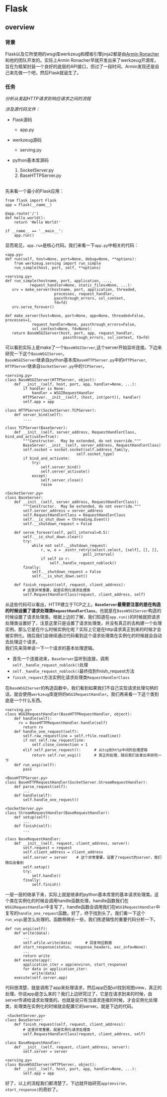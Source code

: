 # Flask

## overview

### 背景
Flask以及它所使用的wsgi库werkzeug和模板引擎jinja2都是由[Armin Ronacher](http://lucumr.pocoo.org/about/)和他的团队开发的。实际上Armin Ronacher早就开发出来了werkzeug开源库，旨在为框架封装一个良好的底层的API接口，但过了一段时间，Armin发现还是自己来先做一个吧，然后Flask就诞生了。

### 任务
*分析从发起HTTP请求到响应请求之间的流程*

*涉及源代码文件：*

- Flask源码
	- app.py
- werkzeug源码
	- serving.py
- python基本库源码
	1. SocketServer.py
	2. BaseHTTPServer.py

	<br>

先来看一个最小的Flask应用：

	from flask import Flask
	app = Flask(__name__)

	@app.route('/')
	def hello_world():
    	return 'Hello World!'

	if __name__ == '__main__':
    	app.run()
    	
显而易见，`app.run`是核心代码。我们来看一下`app.py`中相关的代码：

	<app.py>
	def run(self, host=None, port=None, debug=None, **options):
		from werkzeug.serving import run_simple
		run_simple(host, port, self, **options)
		
	<serving.py>
	def run_simple(hostname, port, application, ...,
               request_handler=None, static_files=None, ...):
       srv = make_server(hostname, port, application, threaded,
                          processes, request_handler,
                          passthrough_errors, ssl_context,
                          fd=fd)
       srv.serve_forever()
       
    def make_server(host=None, port=None, app=None, threaded=False, processes=1,
                request_handler=None, passthrough_errors=False,
                ssl_context=None, fd=None):
       return BaseWSGIServer(host, port, app, request_handler,
                              passthrough_errors, ssl_context, fd=fd)         
       
可以看到实际上是make了一个`BaseWSGIServer`,这个server开始监听连接。下边来研究一下这个`BaseWSGIServer`。</br>
`BaseWSGIServer`继承自python基本库`BaseHTTPServer.py`中的`HTTPServer`, `HTTPServer`继承自`SocketServer.py`中的`TCPServer`。
	
	<serving.py>
	class BaseWSGIServer(HTTPServer, object):
		def __init__(self, host, port, app, handler=None, ...):
			if handler is None:
            	handler = WSGIRequestHandler
			HTTPServer.__init__(self, (host, int(port)), handler)
			self.app = app
			
	class HTTPServer(SocketServer.TCPServer):
		def server_bind(self):
			....
			
	class TCPServer(BaseServer):
		def __init__(self, server_address, RequestHandlerClass, bind_and_activate=True):
        	"""Constructor.  May be extended, do not override."""
        	BaseServer.__init__(self, server_address, RequestHandlerClass)
        	self.socket = socket.socket(self.address_family,
                                    self.socket_type)
        	if bind_and_activate:
            	try:
                	self.server_bind()
                	self.server_activate()
            	except:
                	self.server_close()
                	raise
                
    <SocketServer.py>
    class BaseServer:
		def __init__(self, server_address, RequestHandlerClass):
        	"""Constructor.  May be extended, do not override."""
        	self.server_address = server_address
        	self.RequestHandlerClass = RequestHandlerClass
        	self.__is_shut_down = threading.Event()
        	self.__shutdown_request = False
	
		def serve_forever(self, poll_interval=0.5):
        	self.__is_shut_down.clear()
        	try:
            	while not self.__shutdown_request:
                	r, w, e = _eintr_retry(select.select, [self], [], [],
                                       poll_interval)
                	if self in r:
						self._handle_request_noblock()
        	finally:
            	self.__shutdown_request = False
            	self.__is_shut_down.set()
            	
      	def finish_request(self, request, client_address):
      		# 这里非常重要，就是实例化请求处理类
      		self.RequestHandlerClass(request, client_address, self)
            	
            	
从这些代码可以看出，HTTP建立于TCP之上。<strong>`BaseServer`最需要注意的是在构造的时候设置了请求处理类`RequestHandlerClass`</strong>。也就是在`BaseWSGIServer`构造的时候设置了请求处理类。根据上边的了解，我们知道在`app.run()`的时候就把请求处理类设置好了，注意这里只是设置了请求处理类，并没有真正的去构建一个处理实例。那么它是在什么时候实例化呢？实际上它是在http请求真正到来的时候才会被实例化。随后我们会继续通过代码看到这个请求处理类在实例化的时候就会自动去处理这个请求。</br>
我们先来简单说一下一个请求的基本处理逻辑。

- 首先一个连接进来，`BaseServer`监听到连接，调用`self._handle_request_noblock()`处理
- `self._handle_request_noblock()`最终找到finish_request方法
- `finish_request`方法实例化请求处理类`RequestHandlerClass`

在`BaseWSGIServer`的构造函数中，我们看到如果我们不自己实现请求处理句柄的话，就会使用`werkzeug`库提供的`WSGIRequestHandler`。我们再来看一下这个类到底是一个什么东西。
	       
	
	<serving.py>
	class WSGIRequestHandler(BaseHTTPRequestHandler, object):
		def handle(self):
          rv = BaseHTTPRequestHandler.handle(self)
        	return rv
      	def handle_one_request(self):
      		self.raw_requestline = self.rfile.readline()
        	if not self.raw_requestline:
            	self.close_connection = 1
        	elif self.parse_request():		# 从tcp到http中间的处理逻辑
            	return self.run_wsgi()		# 真正的处理，随后我们会拿出来研究一下
      	def run_wsgi(self):
      		pass
    
    <BaseHTTPServer.py>  		
    class BaseHTTPRequestHandler(SocketServer.StreamRequestHandler):
	 	def parse_request(self):
	 		...
	 	def handle(self):
	 		self.handle_one_request()
	
	<SocketServer.py> 		
	class StreamRequestHandler(BaseRequestHandler):
		def setup(self):
			...
		def finish(self):
			...
			
	class BaseRequestHandler:
		def __init__(self, request, client_address, server):
        	self.request = request
        	self.client_address = client_address
        	self.server = server	# 这个非常重要，设置了request的server，我们随后会看到
        	self.setup()
        	try:
            	self.handle()
        	finally:
            	self.finish()
            	
一层一层的继承下来，实际上就是继承的python基本库里的基本请求处理类。这个类在实例化的时候会调用handle函数处理，handle函数我们在`WSGIRequestHandler`中复写了，handle函数会调用我们在`WSGIRequestHandler`中复写的`handle_one_request`函数。好了，终于找到头了。我们看一下这个`run_wsgi`是怎么处理的。函数稍微长一些，我们拣逻辑性的重要代码分析一下。

	def run_wsgi(self):
		def write(data):
			...
			self.wfile.write(data)		# 回复响应数据
		def start_response(status, response_headers, exc_info=None):
			...
			return write
		def execute(app):
			application_iter = app(environ, start_response)
			for data in application_iter:
				write(data)
		execute(self.server.app)

代码很清楚，就是调用了app来处理请求，然后app匹配url找到视图view，真正的处理。你说app是怎么来的？我们上边研究过了，它是在请求到来的时候，由server传递给请求处理类的。也就是说只有当请求连接的时候，才会实例化处理类，处理类在实例化的时候就会配置它的server。就是下边的代码。

	 <SocketServer.py>
    class BaseServer:
    	def finish_request(self, request, client_address):
      		# 这里非常重要，就是实例化请求处理类
      		self.RequestHandlerClass(request, client_address, self)
      		
    class BaseRequestHandler:
    	def __init__(self, request, client_address, server):
    		self.server = server
    
    <serving.py>		
    class BaseWSGIServer(HTTPServer, object):
    	def __init__(self, host, port, app, handler=None, ...):
    		self.app = app
    		
好了，以上的流程我们都清楚了。下边就开始研究`app(environ, start_response)`的奇妙了。   
